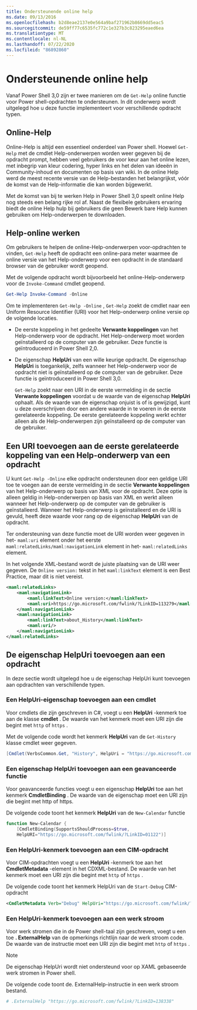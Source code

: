 ```yaml
---
title: Ondersteunende online help
ms.date: 09/13/2016
ms.openlocfilehash: b2d8eae2137e0e564a9baf271962b8669dd5eac5
ms.sourcegitcommit: de59ff77c6535fc772c1e327b3c823295eaed6ea
ms.translationtype: MT
ms.contentlocale: nl-NL
ms.lasthandoff: 07/22/2020
ms.locfileid: "86892860"
---
```

# <a name="supporting-online-help"></a>Ondersteunende online help

Vanaf Power Shell 3,0 zijn er twee manieren om de `Get-Help` online functie voor Power shell-opdrachten te ondersteunen. In dit onderwerp wordt uitgelegd hoe u deze functie implementeert voor verschillende opdracht typen.

## <a name="about-online-help"></a>Online-Help

Online-Help is altijd een essentieel onderdeel van Power shell. Hoewel `Get-Help` met de cmdlet Help-onderwerpen worden weer gegeven bij de opdracht prompt, hebben veel gebruikers de voor keur aan het online lezen, met inbegrip van kleur codering, hyper links en het delen van ideeën in Community-inhoud en documenten op basis van wiki. In de online Help werd de meest recente versie van de Help-bestanden het belangrijkst, vóór de komst van de Help-informatie die kan worden bijgewerkt.

Met de komst van bij te werken Help in Power Shell 3,0 speelt online Help nog steeds een belang rijke rol af. Naast de flexibele gebruikers ervaring biedt de online Help hulp bij gebruikers die geen Bewerk bare Help kunnen gebruiken om Help-onderwerpen te downloaden.

## <a name="how-get-help--online-works"></a>Help-online werken

Om gebruikers te helpen de online-Help-onderwerpen voor-opdrachten te vinden, `Get-Help` heeft de opdracht een online-para meter waarmee de online versie van het Help-onderwerp voor een opdracht in de standaard browser van de gebruiker wordt geopend.

Met de volgende opdracht wordt bijvoorbeeld het online-Help-onderwerp voor de `Invoke-Command` cmdlet geopend.

```powershell
Get-Help Invoke-Command -Online
```

Om te implementeren `Get-Help -Online` , `Get-Help` zoekt de cmdlet naar een Uniform Resource Identifier (URI) voor het Help-onderwerp online versie op de volgende locaties.

- De eerste koppeling in het gedeelte **Verwante koppelingen** van het Help-onderwerp voor de opdracht. Het Help-onderwerp moet worden geïnstalleerd op de computer van de gebruiker. Deze functie is geïntroduceerd in Power Shell 2,0.

- De eigenschap **HelpUri** van een wille keurige opdracht. De eigenschap **HelpUri** is toegankelijk, zelfs wanneer het Help-onderwerp voor de opdracht niet is geïnstalleerd op de computer van de gebruiker. Deze functie is geïntroduceerd in Power Shell 3,0.

  `Get-Help` zoekt naar een URI in de eerste vermelding in de sectie **Verwante koppelingen** voordat u de waarde van de eigenschap **HelpUri** ophaalt. Als de waarde van de eigenschap onjuist is of is gewijzigd, kunt u deze overschrijven door een andere waarde in te voeren in de eerste gerelateerde koppeling. De eerste gerelateerde koppeling werkt echter alleen als de Help-onderwerpen zijn geïnstalleerd op de computer van de gebruiker.

## <a name="adding-a-uri-to-the-first-related-link-of-a-command-help-topic"></a>Een URI toevoegen aan de eerste gerelateerde koppeling van een Help-onderwerp van een opdracht

U kunt `Get-Help -Online` elke opdracht ondersteunen door een geldige URI toe te voegen aan de eerste vermelding in de sectie **Verwante koppelingen** van het Help-onderwerp op basis van XML voor de opdracht. Deze optie is alleen geldig in Help-onderwerpen op basis van XML en werkt alleen wanneer het Help-onderwerp op de computer van de gebruiker is geïnstalleerd. Wanneer het Help-onderwerp is geïnstalleerd en de URI is gevuld, heeft deze waarde voor rang op de eigenschap **HelpUri** van de opdracht.

Ter ondersteuning van deze functie moet de URI worden weer gegeven in het- `maml:uri` element onder het eerste `maml:relatedLinks/maml:navigationLink` element in het- `maml:relatedLinks` element.

In het volgende XML-bestand wordt de juiste plaatsing van de URI weer gegeven. De `Online version:` tekst in het `maml:linkText` element is een Best Practice, maar dit is niet vereist.

```xml
<maml:relatedLinks>
    <maml:navigationLink>
        <maml:linkText>Online version:</maml:linkText>
        <maml:uri>https://go.microsoft.com/fwlink/?LinkID=113279</maml:uri>
    </maml:navigationLink>
    <maml:navigationLink>
        <maml:linkText>about_History</maml:linkText>
        <maml:uri/>
    </maml:navigationLink>
</maml:relatedLinks>
```

## <a name="adding-the-helpuri-property-to-a-command"></a>De eigenschap HelpUri toevoegen aan een opdracht

In deze sectie wordt uitgelegd hoe u de eigenschap HelpUri kunt toevoegen aan opdrachten van verschillende typen.

### <a name="adding-a-helpuri-property-to-a-cmdlet"></a>Een HelpUri-eigenschap toevoegen aan een cmdlet

Voor cmdlets die zijn geschreven in C#, voegt u een **HelpUri** -kenmerk toe aan de klasse **cmdlet** . De waarde van het kenmerk moet een URI zijn die begint met `http` of `https` .

Met de volgende code wordt het kenmerk **HelpUri** van de `Get-History` klasse cmdlet weer gegeven.

```csharp
[Cmdlet(VerbsCommon.Get, "History", HelpUri = "https://go.microsoft.com/fwlink/?LinkID=001122")]
```

### <a name="adding-a-helpuri-property-to-an-advanced-function"></a>Een eigenschap HelpUri toevoegen aan een geavanceerde functie

Voor geavanceerde functies voegt u een eigenschap **HelpUri** toe aan het kenmerk **CmdletBinding** . De waarde van de eigenschap moet een URI zijn die begint met http of https.

De volgende code toont het kenmerk **HelpUri** van de `New-Calendar` functie

```powershell
function New-Calendar {
    [CmdletBinding(SupportsShouldProcess=$true,
    HelpURI="https://go.microsoft.com/fwlink/?LinkID=01122")]
```

### <a name="adding-a-helpuri-attribute-to-a-cim-command"></a>Een HelpUri-kenmerk toevoegen aan een CIM-opdracht

Voor CIM-opdrachten voegt u een **HelpUri** -kenmerk toe aan het **CmdletMetadata** -element in het CDXML-bestand.
De waarde van het kenmerk moet een URI zijn die begint met `http` of `https` .

De volgende code toont het kenmerk HelpUri van de `Start-Debug` CIM-opdracht

```xml
<CmdletMetadata Verb="Debug" HelpUri="https://go.microsoft.com/fwlink/?LinkID=001122"/>
```

### <a name="adding-a-helpuri-attribute-to-a-workflow"></a>Een HelpUri-kenmerk toevoegen aan een werk stroom

Voor werk stromen die in de Power shell-taal zijn geschreven, voegt u een toe **. ExternalHelp** van de opmerkings richtlijn naar de werk stroom code. De waarde van de instructie moet een URI zijn die begint met `http` of `https` .

> [!NOTE]
> De eigenschap HelpUri wordt niet ondersteund voor op XAML gebaseerde werk stromen in Power shell.

De volgende code toont de. ExternalHelp-instructie in een werk stroom bestand.

```powershell
# .ExternalHelp "https://go.microsoft.com/fwlink/?LinkID=138338"
```
